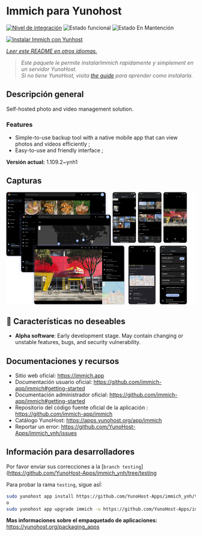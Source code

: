 <!--
Este archivo README esta generado automaticamente<https://github.com/YunoHost/apps/tree/master/tools/readme_generator>
No se debe editar a mano.
-->

# Immich para Yunohost

[![Nivel de integración](https://dash.yunohost.org/integration/immich.svg)](https://ci-apps.yunohost.org/ci/apps/immich/) ![Estado funcional](https://ci-apps.yunohost.org/ci/badges/immich.status.svg) ![Estado En Mantención](https://ci-apps.yunohost.org/ci/badges/immich.maintain.svg)

[![Instalar Immich con Yunhost](https://install-app.yunohost.org/install-with-yunohost.svg)](https://install-app.yunohost.org/?app=immich)

*[Leer este README en otros idiomas.](./ALL_README.md)*

> *Este paquete le permite instalarImmich rapidamente y simplement en un servidor YunoHost.*  
> *Si no tiene YunoHost, visita [the guide](https://yunohost.org/install) para aprender como instalarla.*

## Descripción general

Self-hosted photo and video management solution.

### Features

- Simple-to-use backup tool with a native mobile app that can view photos and videos efficiently ;
- Easy-to-use and friendly interface ;


**Versión actual:** 1.109.2~ynh1

## Capturas

![Captura de Immich](./doc/screenshots/immich-screenshots.png)

## :red_circle: Características no deseables

- **Alpha software**: Early development stage. May contain changing or unstable features, bugs, and security vulnerability.

## Documentaciones y recursos

- Sitio web oficial: <https://immich.app>
- Documentación usuario oficial: <https://github.com/immich-app/immich#getting-started>
- Documentación administrador oficial: <https://github.com/immich-app/immich#getting-started>
- Repositorio del código fuente oficial de la aplicación : <https://github.com/immich-app/immich>
- Catálogo YunoHost: <https://apps.yunohost.org/app/immich>
- Reportar un error: <https://github.com/YunoHost-Apps/immich_ynh/issues>

## Información para desarrolladores

Por favor enviar sus correcciones a la [`branch testing`](https://github.com/YunoHost-Apps/immich_ynh/tree/testing

Para probar la rama `testing`, sigue asÍ:

```bash
sudo yunohost app install https://github.com/YunoHost-Apps/immich_ynh/tree/testing --debug
o
sudo yunohost app upgrade immich -u https://github.com/YunoHost-Apps/immich_ynh/tree/testing --debug
```

**Mas informaciones sobre el empaquetado de aplicaciones:** <https://yunohost.org/packaging_apps>
